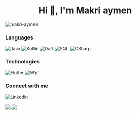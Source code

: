  <h1 align="center">Hi 👋, I'm Makri aymen</h1>

<p align="left"> <img src="https://komarev.com/ghpvc/?username=makri-aymen&label=Profile%20views&color=0e75b6&style=flat" alt="makri-aymen" /> </p>

### Languages
![Java](https://img.shields.io/badge/-Java-000?&logo=Java&logoColor=007396)
![Kotlin](https://img.shields.io/badge/-Kotlin-000?&logo=Kotlin&logoColor=007396)
![Dart](https://img.shields.io/badge/-Dart-000?&logo=Dart&logoColor=007396)
![SQL](https://img.shields.io/badge/-SQL-000?&logo=MySQL) 
![CSharp](https://img.shields.io/badge/-CSharp-000?&logo=CSharp)


### Technologies
![Flutter](https://img.shields.io/badge/-Flutter-000?&logo=Flutter)
![Wpf](https://img.shields.io/badge/-Wpf-000?&logo=Wpf) 


### Connect with me 
![Linkedin](https://img.shields.io/badge/-Linkedin-000?&logo=Linkedin?link=https://www.linkedin.com/in/makri-aymen/)


<a href="https://github-readme-stats.vercel.app/api?username=makri-aymen&count_private=true&show_icons=true&theme=chartreuse-dark">
  <img align="center" src="https://github-readme-stats.vercel.app/api?username=makri-aymen&bg_color=30,e96443,904e95&title_color=fff&text_color=fff" />
</a>
<a href="https://github.com/makri-aymen">
  <img align="center" src="https://github-readme-stats.vercel.app/api/top-langs/?username=makri-aymen&bg_color=30,e96443,904e95&title_color=fff&text_color=fff" />
</a>